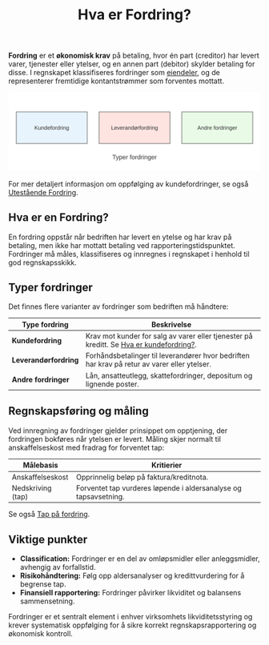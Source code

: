 ﻿---
title: "Hva er Fordring?"
seoTitle: "Hva er Fordring?"
description: '**Fordring** er et **økonomisk krav** på betaling, hvor én part (creditor) har levert varer, tjenester eller ytelser, og en annen part (debitor) skylder beta...'
summary: 'Hva en fordring er, typer fordringer, måling og regnskapsføring, samt praktiske tips for oppfølging.'
---

**Fordring** er et **økonomisk krav** på betaling, hvor én part (creditor) har levert varer, tjenester eller ytelser, og en annen part (debitor) skylder betaling for disse. I regnskapet klassifiseres fordringer som [eiendeler](/blogs/regnskap/hva-er-eiendel "Hva er en Eiendel? Komplett Guide til Eiendeler i Regnskap"), og de representerer fremtidige kontantstrømmer som forventes mottatt.

![Fordring Oversikt](fordring-oversikt.svg)

For mer detaljert informasjon om oppfølging av kundefordringer, se også [Utestående Fordring](/blogs/regnskap/utestaende-fordring "Utestående Fordring: Håndtering av utestående fordringer i norsk regnskap").

## Hva er en Fordring?

En fordring oppstår når bedriften har levert en ytelse og har krav på betaling, men ikke har mottatt betaling ved rapporteringstidspunktet. Fordringer må måles, klassifiseres og innregnes i regnskapet i henhold til god regnskapsskikk.

## Typer fordringer

Det finnes flere varianter av fordringer som bedriften må håndtere:

| Type fordring            | Beskrivelse                                                          |
|---------------------------|----------------------------------------------------------------------|
| **Kundefordring**         | Krav mot kunder for salg av varer eller tjenester på kreditt. Se [Hva er kundefordring?](/blogs/regnskap/hva-er-kundefordring "Hva er kundefordring? En Guide til Norske Kundefordringer"). |
| **Leverandørfordring**    | Forhåndsbetalinger til leverandører hvor bedriften har krav på retur av varer eller ytelser. |
| **Andre fordringer**      | Lån, ansatteutlegg, skattefordringer, depositum og lignende poster. |

## Regnskapsføring og måling

Ved innregning av fordringer gjelder prinsippet om opptjening, der fordringen bokføres når ytelsen er levert. Måling skjer normalt til anskaffelseskost med fradrag for forventet tap:

| Målebasis           | Kritierier                                                        |
|----------------------|------------------------------------------------------------------|
| Anskaffelseskost     | Opprinnelig beløp på faktura/kreditnota.                         |
| Nedskriving (tap)    | Forventet tap vurderes løpende i aldersanalyse og tapsavsetning. |

Se også [Tap på fordring](/blogs/regnskap/tap-pa-fordring "Hva er tap på fordring? Regnskapsmessig behandling av tap").

## Viktige punkter

* **Classification:** Fordringer er en del av omløpsmidler eller anleggsmidler, avhengig av forfallstid.
* **Risikohåndtering:** Følg opp aldersanalyser og kredittvurdering for å begrense tap.
* **Finansiell rapportering:** Fordringer påvirker likviditet og balansens sammensetning.

Fordringer er et sentralt element i enhver virksomhets likviditetsstyring og krever systematisk oppfølging for å sikre korrekt regnskapsrapportering og økonomisk kontroll.










